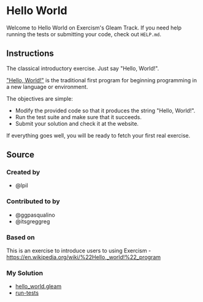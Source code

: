 # Hello World

Welcome to Hello World on Exercism's Gleam Track.
If you need help running the tests or submitting your code, check out `HELP.md`.

## Instructions

The classical introductory exercise.
Just say "Hello, World!".

["Hello, World!"][hello-world] is the traditional first program for beginning programming in a new language or environment.

The objectives are simple:

- Modify the provided code so that it produces the string "Hello, World!".
- Run the test suite and make sure that it succeeds.
- Submit your solution and check it at the website.

If everything goes well, you will be ready to fetch your first real exercise.

[hello-world]: https://en.wikipedia.org/wiki/%22Hello,_world!%22_program

## Source

### Created by

- @lpil

### Contributed to by

- @ggpasqualino
- @itsgreggreg

### Based on

This is an exercise to introduce users to using Exercism - https://en.wikipedia.org/wiki/%22Hello,_world!%22_program


### My Solution

- [hello_world.gleam](./src/hello_world.gleam)
- [run-tests](./run-tests-gleam.txt)
